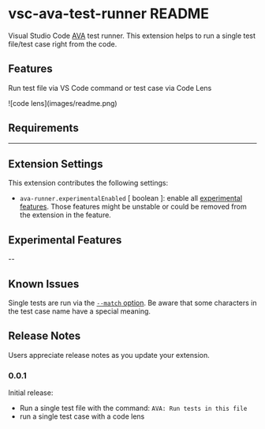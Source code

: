 # vsc-ava-test-runner README

Visual Studio Code [AVA](https://github.com/avajs/ava) test runner. This extension helps to run a single test file/test case right from the code.

## Features

Run test file via VS Code command or test case via Code Lens

\!\[code lens\]\(images/readme.png\)

## Requirements

---

## Extension Settings

This extension contributes the following settings:

* `ava-runner.experimentalEnabled` [ boolean ]: enable all [experimental features](#experimental-features). Those features might be unstable or could be removed from the extension in the feature.

## Experimental Features

--

## Known Issues
Single tests are run via the [`--match` option](https://github.com/avajs/ava/blob/main/docs/05-command-line.md#running-tests-with-matching-titles). Be aware that some characters in the test case name have a special meaning.

## Release Notes

Users appreciate release notes as you update your extension.

### 0.0.1

Initial release:
- Run a single test file with the command: `AVA: Run tests in this file`
- run a single test case with a code lens


